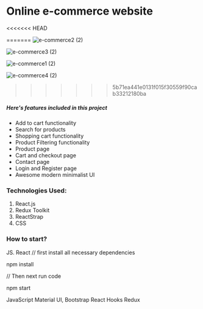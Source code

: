 
# Online e-commerce website 
<<<<<<< HEAD

=======
![e-commerce2 (2)](https://user-images.githubusercontent.com/52706075/199468768-ce611bd9-4e08-40da-8b10-3963c33954d6.png)

![e-commerce3 (2)](https://user-images.githubusercontent.com/52706075/199468851-60601105-735e-46fb-9bb0-ed4e2d7ac828.png)

![e-commerce1 (2)](https://user-images.githubusercontent.com/52706075/199468916-ac220e78-748b-40ae-921d-68b9da96218c.png)

![e-commerce4 (2)](https://user-images.githubusercontent.com/52706075/199468954-ab766351-e1f9-4e9a-9a87-cde7af1f79b6.png)
>>>>>>> 5b71ea441e0131f015f30559f90cab33212180ba

##### Here's features included in this project

- Add to cart functionality
- Search for products
- Shopping cart functionality
- Product Filtering functionality
- Product page
- Cart and checkout page
- Contact page
- Login and Register page
- Awesome modern minimalist UI

### Technologies Used:


1. React.js
2. Redux Toolkit
3. ReactStrap
4. CSS

### How to start?



JS. React
// first install all necessary dependencies

npm install 

// Then  next run code

npm start



JavaScript
Material UI, Bootstrap
React
Hooks
Redux